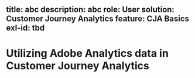 title: abc
description: abc
role: User
solution: Customer Journey Analytics
feature: CJA Basics
exl-id: tbd
---
# Utilizing Adobe Analytics data in Customer Journey Analytics
